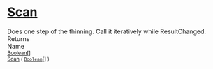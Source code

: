 # [Scan](./HSCPThinningStep-100664158.md)

Does one step of the thinning. Call it iteratively while ResultChanged.
<br>
Returns<img width=542/>Name
<br>
<sub>[Boolean](https://docs.microsoft.com/en-us/dotnet/api/System.Boolean)[]</sub><img width=500/><sub>[Scan](./HSCPThinningStep-100664158.md) ( [`Boolean`](https://docs.microsoft.com/en-us/dotnet/api/System.Boolean)[] )</sub><br>


